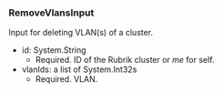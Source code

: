 ### RemoveVlansInput
Input for deleting VLAN(s) of a cluster.

- id: System.String
  - Required. ID of the Rubrik cluster or *me* for self.
- vlanIds: a list of System.Int32s
  - Required. VLAN.
